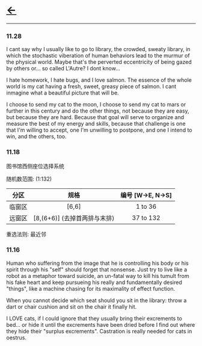 # [<-](https://pkgu.github.io)


---------

### 11.28

I cant say why I usually like to go to library, the crowded, sweaty library, in which the stochastic viberation of human behaviors lead to the murmur of the physical world. Maybe that's the perverted eccentricity of being gazed by others or... so called L'Autre? I dont know... 

I hate homework, I hate bugs, and I love salmon. The essence of the whole world is my cat having a fresh, sweet, greasy piece of salmon. I cant inmagine what a beautiful picture that will be. 

I choose to send my cat to the moon, I choose to send my cat to mars or further in this century and do the other things, not because they are easy, but because they are hard. Because that goal will serve to organize and measure the best of my energy and skills, because that challenge is one that I'm willing to accept, one I'm  unwilling to postpone, and one I intend to win, and the others, too.

### 11.18

图书馆西侧座位选择系统

随机数范围: (1:132)

| 分区 | 规格 | 编号 [W->E, N->S] |
| :---: | :---: | :---: |
| 临窗区 | [6,6] | 1 to 36 |
| 远窗区 | [8,(6+6)] (去掉首两排与末排) | 37 to 132 |

重选法则: 最近邻


### 11.16

Human who suffering from the image that he is controlling his body or his spirit through his "self" should forget that nonsense. Just try to live like a robot as a metaphor toward suicide, an un-fatal way to kill his tumult from his fake heart and keep pursueing his really and fundamentally desired "things", like a machine chasing for its maximality of effect function.

When you cannot decide which seat should you sit in the library: throw a dart or chair cushion and sit on the chair it finally hit. 

I LOVE cats, if I could ignore that they usually bring their excrements to bed... or hide it until the excrements have been dried before I find out where they hide their "surplus excrements". Castration is really needed for cats in oestrus. 
